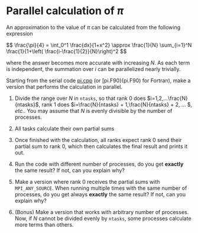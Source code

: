 <!-- Adapted from material by EPCC https://github.com/EPCCed/archer2-MPI-2020-05-14 -->

# Parallel calculation of $\pi$

An approximation to the value of $\pi$ can be calculated from the following 
expression

$$
\frac{\pi}{4} = \int_0^1 \frac{dx}{1+x^2} \approx \frac{1}{N} \sum_{i=1}^N \frac{1}{1+\left( \frac{i-\frac{1}{2}}{N}\right)^2
$$

where the answer becomes more accurate with increasing $N$. As each term is independent,
the summation over $i$ can be parallelized nearly trivially.

Starting from the serial code [pi.cpp](pi.cpp) (or [pi.F90}(pi.F90) for Fortran), make a version
that performs the calculation in parallel.

1. Divide the range over $N$ in `ntasks`, so that rank 0 does $i=1,2,...\frac{N}{ntasks}$, rank 1 does
   $i=\frac{N}{ntasks} + 1,\frac{N}{ntasks} + 2, ... $, *etc.*. You
   may assume that $N$ is evenly divisible by the number of processes. 

2. All tasks calculate their own partial sums

3. Once finished with the calculation, all ranks expect rank 0 send their partial sum to rank 0, 
   which then calculates the final result and prints it out. 

4. Run the code with different number of processes, do you get **exactly** the same
   result? If not, can you explain why?

5. Make a version where rank 0 receives the partial sums with `MPI_ANY_SOURCE`. When running 
  multiple times with the same number of processes, do you get always **exactly** the same result?
  If not, can you explain why?
  
6. (Bonus) Make a version that works with arbitrary number of processes. Now,
  if $N$ cannot be divided evenly by `ntasks`, some processes
  calculate more terms than others. 


